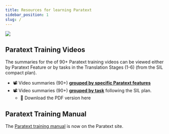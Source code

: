 ```yaml
---
title: Resources for learning Paratext 
sidebar_position: 1
slug: /
---
```


![](pathname:///img/cropped-PT9-web-banner.png)  


## Paratext Training Videos
The summaries for the of 90+ Paratext training videos can be viewed either by Paratext Feature or by tasks in the Translation Stages (1-6) (from the SIL compact plan).

- :film_projector: Video summaries (90+) [**grouped by specific Paratext features**](./Video-summaries/00-list-of-videos.md)
- :film_projector: Video summaries (90+) [**grouped by task**](./Video-summaries/00-TOC-overview.md) following the SIL plan.
	- :book: Download the PDF version here

## Paratext Training Manual
The [Paratext training manual](https://manual.paratext.org) is now on the Paratext site.


